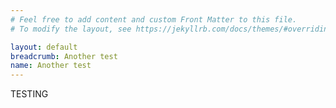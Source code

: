 ```yaml
---
# Feel free to add content and custom Front Matter to this file.
# To modify the layout, see https://jekyllrb.com/docs/themes/#overriding-theme-defaults

layout: default
breadcrumb: Another test
name: Another test
---
```

TESTING

